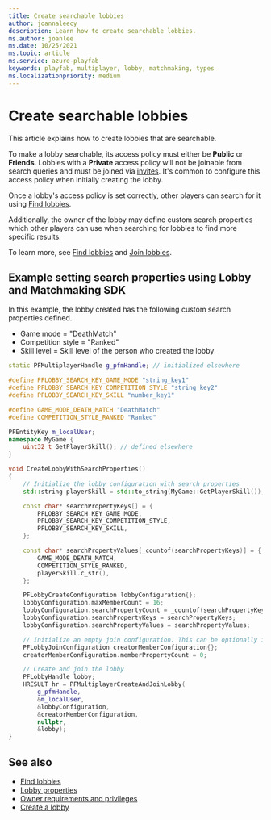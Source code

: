 ```yaml
---
title: Create searchable lobbies
author: joannaleecy
description: Learn how to create searchable lobbies.
ms.author: joanlee
ms.date: 10/25/2021
ms.topic: article
ms.service: azure-playfab
keywords: playfab, multiplayer, lobby, matchmaking, types
ms.localizationpriority: medium
---
```


# Create searchable lobbies

This article explains how to create lobbies that are searchable. 

To make a lobby searchable, its access policy must either be __Public__ or __Friends__. Lobbies with a __Private__ access policy will not be joinable from search queries and must be joined via [invites](lobby-invites.md). It's common to configure this access policy when initially creating the lobby.

Once a lobby's access policy is set correctly, other players can search for it using [Find lobbies](find-lobbies.md).

Additionally, the owner of the lobby may define custom search properties which other players can use when searching for lobbies to find more specific results.

To learn more, see [Find lobbies](find-lobbies.md) and [Join lobbies](join-lobbies.md).

## Example setting search properties using Lobby and Matchmaking SDK

In this example, the lobby created has the following custom search properties defined.

* Game mode = "DeathMatch"
* Competition style = "Ranked"
* Skill level = Skill level of the person who created the lobby

```cpp
static PFMultiplayerHandle g_pfmHandle; // initialized elsewhere

#define PFLOBBY_SEARCH_KEY_GAME_MODE "string_key1"
#define PFLOBBY_SEARCH_KEY_COMPETITION_STYLE "string_key2"
#define PFLOBBY_SEARCH_KEY_SKILL "number_key1"

#define GAME_MODE_DEATH_MATCH "DeathMatch"
#define COMPETITION_STYLE_RANKED "Ranked"

PFEntityKey m_localUser;
namespace MyGame {
    uint32_t GetPlayerSkill(); // defined elsewhere
}

void CreateLobbyWithSearchProperties()
{
    // Initialize the lobby configuration with search properties
    std::string playerSkill = std::to_string(MyGame::GetPlayerSkill());

    const char* searchPropertyKeys[] = {
        PFLOBBY_SEARCH_KEY_GAME_MODE,
        PFLOBBY_SEARCH_KEY_COMPETITION_STYLE,
        PFLOBBY_SEARCH_KEY_SKILL,
    };

    const char* searchPropertyValues[_countof(searchPropertyKeys)] = {
        GAME_MODE_DEATH_MATCH,
        COMPETITION_STYLE_RANKED,
        playerSkill.c_str(),
    };

    PFLobbyCreateConfiguration lobbyConfiguration{};
    lobbyConfiguration.maxMemberCount = 16;
    lobbyConfiguration.searchPropertyCount = _countof(searchPropertyKeys);
    lobbyConfiguration.searchPropertyKeys = searchPropertyKeys;
    lobbyConfiguration.searchPropertyValues = searchPropertyValues;

    // Initialize an empty join configuration. This can be optionally initialized with the creator's member properties 
    PFLobbyJoinConfiguration creatorMemberConfiguration{};
    creatorMemberConfiguration.memberPropertyCount = 0;

    // Create and join the lobby
    PFLobbyHandle lobby;
    HRESULT hr = PFMultiplayerCreateAndJoinLobby(
        g_pfmHandle,
        &m_localUser,
        &lobbyConfiguration,
        &creatorMemberConfiguration,
        nullptr,
        &lobby);
}
```

## See also

* [Find lobbies](find-lobbies.md)
* [Lobby properties](lobby-properties.md)
* [Owner requirements and privileges](owner-requirements-and-privileges.md)
* [Create a lobby](create-a-lobby.md)